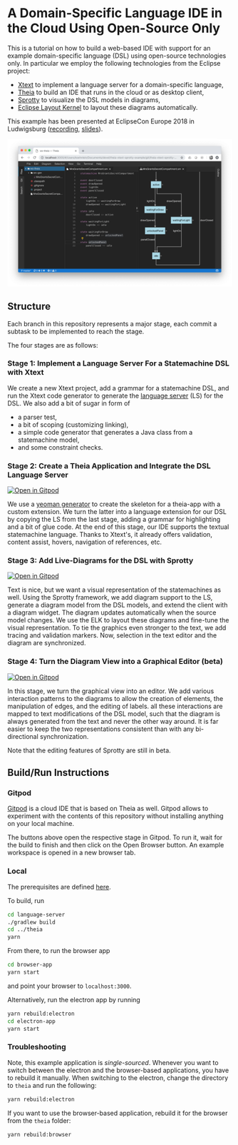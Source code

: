 # A Domain-Specific Language IDE in the Cloud Using Open-Source Only

This is a tutorial on how to build a web-based IDE with support for an example domain-specific language (DSL) using open-source technologies only. In particular we employ the following technologies from the Eclipse project:

- [Xtext](http://www.eclipse.org/Xtext/) to implement a language server for a domain-specific language,
- [Theia](https://www.theia-ide.org/) to build an IDE that runs in the cloud or as desktop client,
- [Sprotty](https://projects.eclipse.org/projects/ecd.sprotty) to visualize the DSL models in diagrams,
- [Eclipse Layout Kernel](https://www.eclipse.org/elk/) to layout these diagrams automatically.

This example has been presented at EclipseCon Europe 2018 in Ludwigsburg ([recording](https://www.youtube.com/watch?v=IrFQKdjzvXU&feature=youtu.be), [slides](https://www.eclipsecon.org/sites/default/files/slides/DSLs%20in%20the%20Cloud%20-%20ECE18.pdf)).

![screenshot](images/screenshot.png)

## Structure

Each branch in this repository represents a major stage, each commit a subtask to be implemented to reach the stage.

The four stages are as follows:

### Stage 1: Implement a Language Server For a Statemachine DSL with Xtext

We create a new Xtext project, add a grammar for a statemachine DSL, and run the Xtext code generator to generate the [language server](https://microsoft.github.io/language-server-protocol/) (LS) for the DSL. We also add a bit of sugar in form of

- a parser test,
- a bit of scoping (customizing linking),
- a simple code generator that generates a Java class from a statemachine model,
- and some constraint checks.

### Stage 2: Create a Theia Application and Integrate the DSL Language Server

[![Open in Gitpod](https://gitpod.io/button/open-in-gitpod.svg)](https://gitpod.io/#https://github.com/TypeFox/theia-xtext-sprotty-example/tree/xtext-dsl)

We use a [yeoman generator](https://github.com/theia-ide/generator-theia-extension) to create the skeleton for a theia-app with a custom extension. We turn the latter into a language extension for our DSL by copying the LS from the last stage, adding a grammar for highlighting and a bit of glue code. At the end of this stage, our IDE supports the textual statemachine language. Thanks to Xtext's, it already offers validation, content assist, hovers, navigation of references, etc.

### Stage 3: Add Live-Diagrams for the DSL with Sprotty

[![Open in Gitpod](https://gitpod.io/button/open-in-gitpod.svg)](https://gitpod.io/#https://github.com/TypeFox/theia-xtext-sprotty-example/tree/graphical-view)

Text is nice, but we want a visual representation of the statemachines as well. Using the Sprotty framework, we add diagram support to the LS, generate a diagram model from the DSL models, and extend the client with a diagram widget. The diagram updates automatically when the source model changes. We use the ELK to layout these diagrams and fine-tune the visual representation. To tie the graphics even stronger to the text, we add tracing and validation markers. Now, selection in the text editor and the diagram are synchronized.

### Stage 4: Turn the Diagram View into a Graphical Editor (beta)

[![Open in Gitpod](https://gitpod.io/button/open-in-gitpod.svg)](https://gitpod.io/#https://github.com/TypeFox/theia-xtext-sprotty-example/tree/master)

In this stage, we turn the graphical view into an editor. We add various interaction patterns to the diagrams to allow the creation of elements, the manipulation of edges, and the editing of labels. all these interactions are mapped to text modifications of the DSL model, such that the diagram is always generated from the text and never the other way around. It is far easier to keep the two representations consistent than with any bi-directional synchronization.

Note that the editing features of Sprotty are still in beta.

## Build/Run Instructions

### Gitpod

[Gitpod](https://www.gitpod.io) is a cloud IDE that is based on Theia as well. Gitpod allows to experiment with the contents of this repository without installing anything on your local machine.

The buttons above open the respective stage in Gitpod. To run it, wait for the build to finish and then click on the Open Browser button. An example workspace is opened in a new browser tab.

### Local

The prerequisites are defined [here](https://github.com/eclipse-theia/theia/blob/master/doc/Developing.md#prerequisites).

To build, run
```bash
cd language-server
./gradlew build
cd ../theia
yarn
```

From there, to run the browser app
```bash
cd browser-app
yarn start
```
and point your browser to `localhost:3000`.

Alternatively, run the electron app by running
```bash
yarn rebuild:electron
cd electron-app
yarn start
```

### Troubleshooting

Note, this example application is _single-sourced_. Whenever you want to switch between the electron and the browser-based applications, you have to rebuild it manually.
When switching to the electron, change the directory to `theia` and run the following:
```bash
yarn rebuild:electron
```

If you want to use the browser-based application, rebuild it for the browser from the `theia` folder:
```bash
yarn rebuild:browser
```
